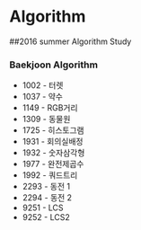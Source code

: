# Algorithm
##2016 summer Algorithm Study
### Baekjoon Algorithm
- 1002 - 터렛
- 1037 - 약수
- 1149 - RGB거리
- 1309 - 동물원
- 1725 - 히스토그램
- 1931 - 회의실배정
- 1932 - 숫자삼각형
- 1977 - 완전제곱수
- 1992 - 쿼드트리
- 2293 - 동전 1
- 2294 - 동전 2
- 9251 - LCS
- 9252 - LCS2
